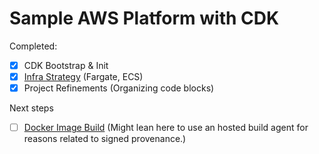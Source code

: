 # Sample AWS Platform with CDK

Completed:

- [x] CDK Bootstrap & Init
- [x] [Infra Strategy](https://github.com/aws-samples/aws-cdk-examples/tree/master/typescript/ecs/fargate-service-with-local-image) (Fargate, ECS)
- [x] Project Refinements (Organizing code blocks)

Next steps
- [ ] [Docker Image Build](https://aws.amazon.com/blogs/containers/building-container-images-on-amazon-ecs-on-aws-fargate/) (Might lean here to use an hosted build agent for reasons related to signed provenance.)
